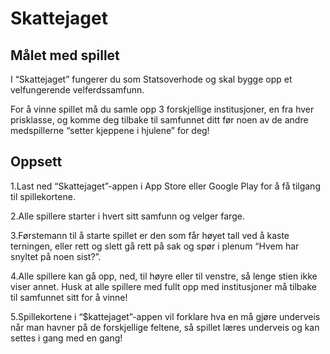 # Skattejaget

## Målet med spillet

I “Skattejaget” fungerer du som Statsoverhode og skal bygge opp et velfungerende velferdssamfunn.

For å vinne spillet må du samle opp 3 forskjellige institusjoner, en fra hver prisklasse, og komme deg tilbake til samfunnet ditt før noen av de andre medspillerne “setter kjeppene i hjulene” for deg! 

## Oppsett

1.Last ned “Skattejaget”-appen i App Store eller Google Play for å få tilgang til spillekortene.

2.Alle spillere starter i hvert sitt samfunn og velger farge.

3.Førstemann til å starte spillet er den som får høyet tall ved å kaste terningen, eller rett og slett gå rett på sak og spør i plenum “Hvem har snyltet på noen sist?”.

4.Alle spillere kan gå opp, ned, til høyre eller til venstre, så lenge stien ikke viser annet. Husk at alle spillere med fullt opp med institusjoner må tilbake til samfunnet sitt for å vinne!

5.Spillekortene i “$kattejaget”-appen vil forklare hva en må gjøre underveis når man havner på de forskjellige feltene, så spillet læres underveis og kan settes i gang med en gang!